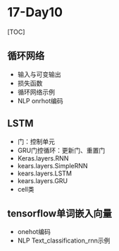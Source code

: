 # 17-Day10



[TOC]

## 循环网络

- 输入与可变输出
- 损失函数
- 循环网络示例
- NLP onrhot编码

## LSTM

- 门：控制单元
- GRU门控循环：更新门、重置门
- Keras.layers.RNN
- kears.layers.SimpleRNN
- kears.layers.LSTM
- kears.layers.GRU
- cell类

## tensorflow单词嵌入向量

- onehot编码
- NLP Text_classification_rnn示例